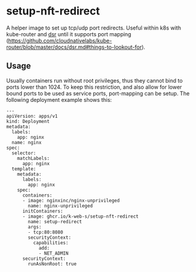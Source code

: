 # setup-nft-redirect

A helper image to set up tcp/udp port redirects. Useful within k8s with kube-router and [dsr](https://github.com/cloudnativelabs/kube-router/blob/master/docs/dsr.md) until it supports port mapping (https://github.com/cloudnativelabs/kube-router/blob/master/docs/dsr.md#things-to-lookout-for).

## Usage

Usually containers run without root privileges, thus they cannot bind to ports lower than 1024. To keep this restriction, and also allow for lower bound ports to be used as service ports, port-mapping can be setup. The following deployment example shows this:

```
---
apiVersion: apps/v1
kind: Deployment
metadata:
  labels:
    app: nginx
  name: nginx
spec:
  selector:
    matchLabels:
      app: nginx
  template:
    metadata:
      labels:
        app: nginx
    spec:
      containers:
      - image: nginxinc/nginx-unprivileged
        name: nginx-unprivileged
      initContainers:
      - image: ghcr.io/k-web-s/setup-nft-redirect
        name: setup-redirect
        args:
        - tcp:80:8080
        securityContext:
          capabilities:
            add:
            - NET_ADMIN
      securityContext:
        runAsNonRoot: true
```
